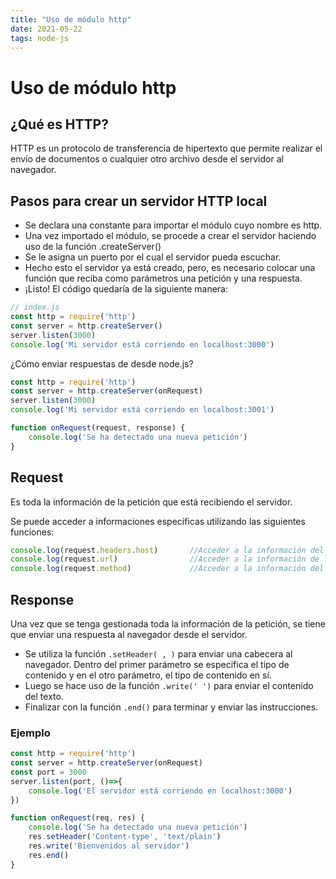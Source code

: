 ```yaml
---
title: "Uso de módulo http"
date: 2021-05-22
tags: node-js
---
```


# Uso de módulo http

## ¿Qué es HTTP?

HTTP es un protocolo de transferencia de hipertexto que permite realizar el envío de documentos o cualquier otro archivo desde el servidor al navegador.

## Pasos para crear un servidor HTTP local
- Se declara una constante para importar el módulo cuyo nombre es http.
- Una vez importado el módulo, se procede a crear el servidor haciendo uso de la función .createServer()
- Se le asigna un puerto por el cual el servidor pueda escuchar.
- Hecho esto el servidor ya está creado, pero, es necesario colocar una función que reciba como parámetros una petición y una respuesta.
- ¡Listo! El código quedaría de la siguiente manera:

````js
// index.js
const http = require('http')
const server = http.createServer()
server.listen(3000)
console.log('Mi servidor está corriendo en localhost:3000')
````

¿Cómo enviar respuestas de desde node.js?

````js
const http = require('http')
const server = http.createServer(onRequest)
server.listen(3000)
console.log('Mi servidor está corriendo en localhost:3001')

function onRequest(request, response) {
	console.log('Se ha detectado una nueva petición')
}
````

## Request
Es toda la información de la petición que está recibiendo el servidor.

Se puede acceder a informaciones específicas utilizando las siguientes funciones:

````js
console.log(request.headers.host)       //Acceder a la información del host
console.log(request.url)                //Acceder a la información de la URL
console.log(request.method)             //Acceder a la información del metodo de la petición
````

## Response
Una vez que se tenga gestionada toda la información de la petición, se tiene que enviar una respuesta al navegador desde el servidor.

- Se utiliza la función `.setHeader( , )` para enviar una cabecera al navegador. Dentro del primer parámetro se especifica el tipo de contenido y en el otro parámetro, el tipo de contenido en sí.
- Luego se hace uso de la función `.write(' ')` para enviar el contenido del texto.
- Finalizar con la función `.end()` para terminar y enviar las instrucciones.

### Ejemplo

````js
const http = require('http')
const server = http.createServer(onRequest)
const port = 3000
server.listen(port, ()=>{
    console.log('El servidor está corriendo en localhost:3000')
})

function onRequest(req, res) {
    console.log('Se ha detectado una nueva petición')
    res.setHeader('Content-type', 'text/plain')
    res.write('Bienvenidos al servidor')
    res.end()
}
````